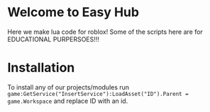 # Welcome to Easy Hub
Here we make lua code for roblox!
Some of the scripts here are for EDUCATIONAL PURPERSOES!!!

# Installation
To install any of our projects/modules run
```  game:GetService("InsertService"):LoadAsset("ID").Parent = game.Workspace```
and replace ID with an id.
